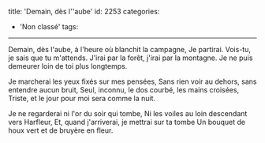 title: 'Demain, dès l''aube'
id: 2253
categories:
  - 'Non classé'
tags:
---

Demain, dès l'aube, à l'heure où blanchit la campagne,
Je partirai. Vois-tu, je sais que tu m'attends.
J'irai par la forêt, j'irai par la montagne.
Je ne puis demeurer loin de toi plus longtemps.

Je marcherai les yeux fixés sur mes pensées,
Sans rien voir au dehors, sans entendre aucun bruit,
Seul, inconnu, le dos courbé, les mains croisées,
Triste, et le jour pour moi sera comme la nuit.

Je ne regarderai ni l'or du soir qui tombe,
Ni les voiles au loin descendant vers Harfleur,
Et, quand j'arriverai, je mettrai sur ta tombe
Un bouquet de houx vert et de bruyère en fleur.